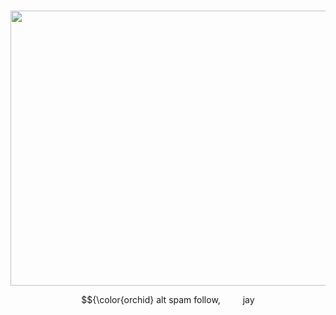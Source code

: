 <p align="center">                 
 <img src="https://files.catbox.moe/y9lavm.png?ex=66530abe&is=6651b93e&hm=bd2406e1bc22ff5c7c9e7d652e80f5c7ed9a736ccb7c58cde0c1fe199f813193&" height=440 width=770">


<p align="center"
  
<p align="center"> $${\color{orchid}
  alt spam follow,     jay</p>
